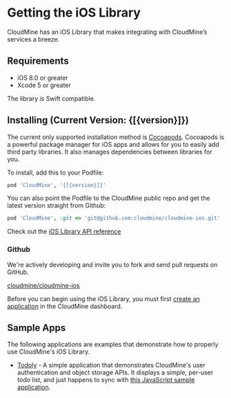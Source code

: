 # Getting the iOS Library

CloudMine has an iOS Library that makes integrating with CloudMine’s services a breeze.

## Requirements
* iOS 8.0 or greater
* Xcode 5 or greater

The library *is* Swift compatible.

## Installing (Current Version: {[{version}]})
The current only supported installation method is [Cocoapods](http://cocoapods.org/). Cocoapods is a powerful package manager for iOS apps and allows for you to easily add third party libraries. It also manages dependencies between libraries for you.

To install, add this to your Podfile:

```ruby
pod 'CloudMine', '{[{version}]}'
```

You can also point the Podfile to the CloudMine public repo and get the latest version straight from Github:

```ruby
pod 'CloudMine', :git => 'git@github.com:cloudmine/cloudmine-ios.git'
```

Check out the [iOS Library API reference](http://cocoadocs.org/docsets/CloudMine/)

### Github

We're actively developing and invite you to fork and send pull requests on GitHub.

[cloudmine/cloudmine-ios](https://github.com/cloudmine/cloudmine-ios)

Before you can begin using the iOS Library, you must first [create an application](https://compass.cloudmine.me/dashboard/#/app) in the CloudMine dashboard.

## Sample Apps
The following applications are examples that demonstrate how to properly use CloudMine's iOS Library.

* [Todoly](https://github.com/cloudmine/cloudmine-ios-sample-todo) - A simple application that demonstrates CloudMine's user authentication and object storage APIs. It displays a simple, per-user todo list, and just happens to sync with [this JavaScript sample application](https://cloudmine.io/sample-apps/todo/index.html).
